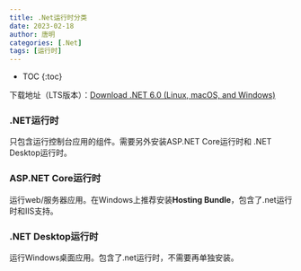 ```yaml
---
title: .Net运行时分类
date: 2023-02-18
author: 唐明
categories: [.Net]
tags: [运行时]
---
```

* TOC
{:toc}


下载地址（LTS版本）：[Download .NET 6.0 (Linux, macOS, and Windows) ](https://dotnet.microsoft.com/en-us/download/dotnet/6.0)

### .NET运行时
只包含运行控制台应用的组件。需要另外安装ASP.NET Core运行时和 .NET Desktop运行时。

### ASP.NET Core运行时
运行web/服务器应用。在Windows上推荐安装**Hosting Bundle**，包含了.net运行时和IIS支持。

### .NET Desktop运行时
运行Windows桌面应用。包含了.net运行时，不需要再单独安装。